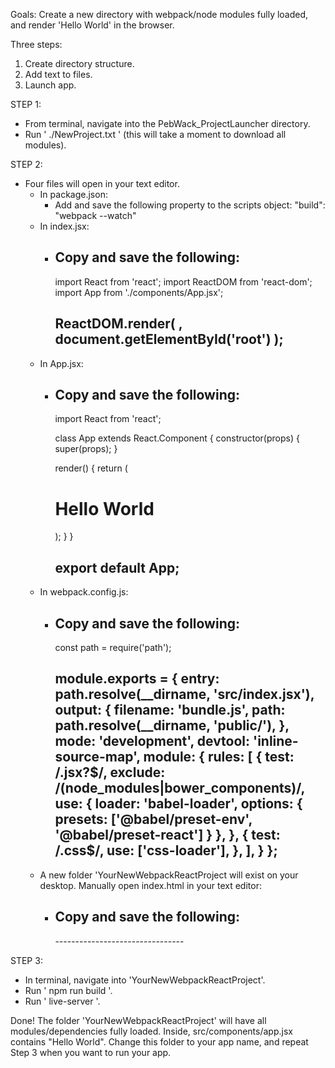 Goals: Create a new directory with webpack/node modules fully loaded, and render 'Hello World' in the browser.

Three steps: 
  1. Create directory structure.
  2. Add text to files.
  3. Launch app.

STEP 1:
  * From terminal, navigate into the PebWack_ProjectLauncher directory.
  * Run ' ./NewProject.txt ' (this will take a moment to download all modules).

STEP 2:
  * Four files will open in your text editor.
    - In package.json:
      * Add and save the following property to the scripts object: "build": "webpack --watch"
    - In index.jsx:
      * Copy and save the following:
        --------------------------------
        import React from 'react';
        import ReactDOM from 'react-dom';
        import App from './components/App.jsx';

        ReactDOM.render(
          <App />,
          document.getElementById('root')
        );
        --------------------------------
    - In App.jsx:
      * Copy and save the following:
        --------------------------------
        import React from 'react';

        class App extends React.Component {
          constructor(props) {
            super(props);
          }
          
          render() {
            return (
              <h1>Hello World</h1>
            );
          }	
        }

        export default App; 
        --------------------------------
    - In webpack.config.js:
      * Copy and save the following:
        --------------------------------
        const path = require('path');

        module.exports = {
          entry: path.resolve(__dirname, 'src/index.jsx'),
          output: {
            filename: 'bundle.js',
            path: path.resolve(__dirname, 'public/'),
          },
          mode: 'development',
          devtool: 'inline-source-map',
          module: {
            rules: [
              {
                test: /\.jsx?$/,
                exclude: /(node_modules|bower_components)/,
                use: {
                  loader: 'babel-loader',
                  options: {
                    presets: ['@babel/preset-env', '@babel/preset-react']
                  }
                },
              },
              {
                test: /\.css$/,
                use: ['css-loader'],
              },
            ],
          }
        };
        --------------------------------
    - A new folder 'YourNewWebpackReactProject will exist on your desktop. Manually open index.html in your text editor:
      * Copy and save the following:
        --------------------------------
        <!DOCTYPE html>
          <html lang="en">
          <head>
          </head>
        <body>
	        <div id="root"></div>
	        <script src="./public/bundle.js"></script>
        </body>
        </html>
        --------------------------------

STEP 3:
  * In terminal, navigate into 'YourNewWebpackReactProject'.
  * Run ' npm run build '.
  * Run ' live-server '.


Done! The folder 'YourNewWebpackReactProject' will have all modules/dependencies fully loaded.  Inside, src/components/app.jsx contains "Hello World". Change this folder to your app name, and repeat Step 3 when you want to run your app.
